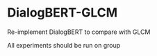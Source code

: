 # DialogBERT-GLCM
Re-implement DialogBERT to compare with GLCM

All experiments should be run on group

